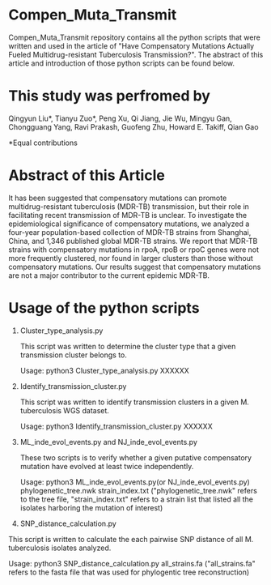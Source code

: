 # Compen_Muta_Transmit
Compen_Muta_Transmit repository contains all the python scripts that were written and used in the article of "Have Compensatory Mutations Actually Fueled Multidrug-resistant Tuberculosis Transmission?". The abstract of this article and introduction of those python scripts can be found below.

# This study was perfromed by 
Qingyun Liu*, Tianyu Zuo*, Peng Xu, Qi Jiang, Jie Wu, Mingyu Gan, Chongguang Yang, Ravi Prakash, Guofeng Zhu, Howard E. Takiff, Qian Gao

*Equal contributions

# Abstract of this Article
It has been suggested that compensatory mutations can promote multidrug-resistant tuberculosis (MDR-TB) transmission, but their role in facilitating recent transmission of MDR-TB is unclear. To investigate the epidemiological significance of compensatory mutations, we analyzed a four-year population-based collection of MDR-TB strains from Shanghai, China, and 1,346 published global MDR-TB strains. We report that MDR-TB strains with compensatory mutations in rpoA, rpoB or rpoC genes were not more frequently clustered, nor found in larger clusters than those without compensatory mutations. Our results suggest that compensatory mutations are not a major contributor to the current epidemic MDR-TB.

# Usage of the python scripts

1. Cluster_type_analysis.py
   
   This script was written to determine the cluster type that a given transmission cluster belongs to.
   
   Usage: python3 Cluster_type_analysis.py XXXXXX

2. Identify_transmission_cluster.py
   
   This script was written to identify transmission clusters in a given M. tuberculosis WGS dataset.
   
   Usage: python3 Identify_transmission_cluster.py XXXXXX
   
3. ML_inde_evol_events.py and NJ_inde_evol_events.py
   
   These two scripts is to verify whether a given putative compensatory mutation have evolved at least twice independently.
   
   Usage: python3 ML_inde_evol_events.py(or NJ_inde_evol_events.py) phylogenetic_tree.nwk strain_index.txt
   ("phylogenetic_tree.nwk" refers to the tree file, "strain_index.txt" refers to a strain list that listed all the isolates harboring the mutation of interest)
 
 4. SNP_distance_calculation.py
   
   This script is written to calculate the each pairwise SNP distance of all M. tuberculosis isolates analyzed.
   
   Usage: python3 SNP_distance_calculation.py all_strains.fa
   ("all_strains.fa" refers to the fasta file that was used for phylogentic tree reconstruction)
